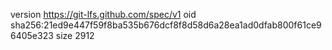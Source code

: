 version https://git-lfs.github.com/spec/v1
oid sha256:21ed9e447f59f8ba535b676dcf8f8d58d6a28ea1ad0dfab800f61ce96405e323
size 2912
